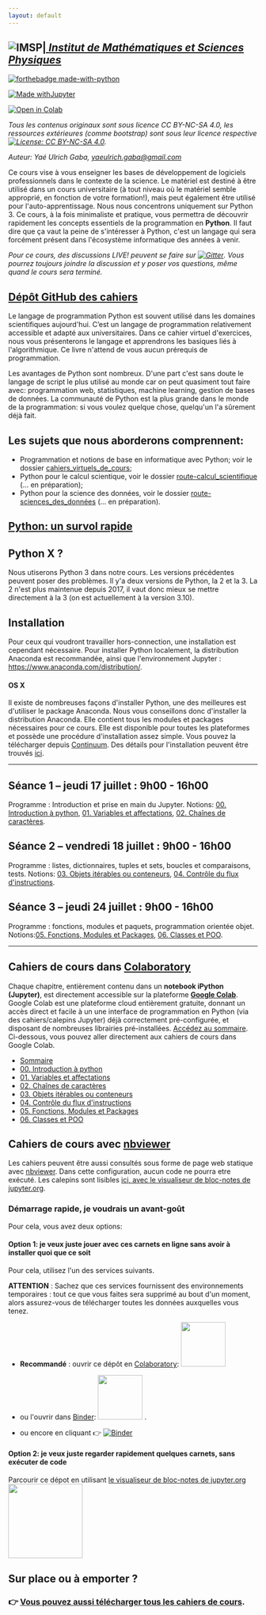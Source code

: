 ```yaml
---
layout: default
---
```




## <a href="http://imsp-benin.com/" ><img src="http://imsp-benin.com/home/images/logoimsp.png" style="float:left; max-width: 80px; display: inline" alt="IMSP"/> |  [*Institut de Mathématiques et Sciences Physiques*](http://imsp-benin.com/home/page.php?index=directeur&parent=presentation)




[![forthebadge made-with-python](http://ForTheBadge.com/images/badges/made-with-python.svg)](https://www.python.org/) 

[![Made withJupyter](https://img.shields.io/badge/Made%20with-Jupyter-orange?style=for-the-badge&logo=Jupyter)](https://jupyter.org/try)

[![Open in Colab](https://colab.research.google.com/assets/colab-badge.svg)](https://colab.research.google.com/notebooks/welcome.ipynb?hl=fr)


*Tous les contenus originaux sont sous licence CC BY-NC-SA 4.0, les ressources extérieures (comme bootstrap) sont sous leur licence respective [![License: CC BY-NC-SA 4.0](https://img.shields.io/badge/License-CC%20BY--NC--SA%204.0-lightgrey.svg)](https://creativecommons.org/licenses/by-nc-sa/4.0/).*


*Auteur: Yaé Ulrich Gaba, yaeulrich.gaba@gmail.com*


Ce cours vise à vous enseigner les bases de développement de logiciels professionnels dans le contexte de la science.
Le matériel est destiné à être utilisé dans un cours universitaire (à tout niveau où le matériel semble approprié,
en fonction de votre formation!), mais peut également être utilisé pour l'auto-apprentissage. 
Nous nous concentrons uniquement sur Python 3. Ce cours, à la fois minimaliste et pratique, vous permettra de découvrir rapidement les concepts essentiels de la programmation en **Python**. Il faut dire que ça vaut la peine de s'intéresser à Python, c'est un langage qui sera forcément présent dans l'écosystème informatique des années à venir. 


*Pour ce cours, des discussions LIVE! peuvent se faire sur [![Gitter](https://badges.gitter.im/ai-technipreneurs/programmation-python-pratique.svg)](https://gitter.im/ai-technipreneurs/programmation-python-pratique?utm_source=badge&utm_medium=badge&utm_campaign=pr-badge). Vous pourrez toujours joindre la discussion et y poser vos questions, même quand le cours sera terminé.*



## [Dépôt GitHub des cahiers](https://github.com/gabayae/bases_de_programmation_python/tree/master/cahiers_virtuels_de_cours)


Le langage de programmation Python est souvent utilisé dans les domaines scientifiques aujourd'hui. C’est un langage de programmation relativement accessible et adapté aux universitaires. Dans ce cahier virtuel d'exercices, nous vous présenterons le langage et apprendrons les basiques liés à l'algorithmique. Ce livre n'attend de vous aucun prérequis de programmation.

Les avantages de Python sont nombreux. D'une part c'est sans doute le langage de script le plus utilisé au monde car on peut quasiment tout faire avec: programmation web, statistiques, machine learning, gestion de bases de données. La communauté de Python est la plus grande dans le monde de la programmation: si vous voulez quelque chose, quelqu'un l'a sûrement déjà fait.


## Les sujets que nous aborderons comprennent:
 
  * Programmation et notions de base en informatique avec Python; voir le dossier [cahiers_virtuels_de_cours](https://github.com/gabayae/bases_de_programmation_python/tree/master/cahiers_virtuels_de_cours);
  * Python pour le calcul scientique, voir le dossier [route-calcul_scientifique](https://github.com/gabayae/python-pour-le-cs-et-la-sd/tree/master/route-calcul_scientifique) (... en préparation);
  * Python pour la science des données, voir le dossier [route-sciences_des_données](https://github.com/gabayae/python-pour-le-cs-et-la-sd/tree/master/route-sciences_des_données) (... en préparation).

## [Python: un survol rapide](http://www.larsen-b.com/static/intro_python/)

## Python X ?

Nous utiserons Python 3 dans notre cours. Les versions précédentes peuvent poser des problèmes.
Il y'a deux versions de Python, la 2 et la 3. La 2 n'est plus maintenue depuis 2017, il vaut donc mieux se mettre directement à la 3 (on est actuellement à la version 3.10).



## Installation

Pour ceux qui voudront travailler hors-connection, une installation est cependant nécessaire. Pour installer Python localement, la distribution Anaconda est recommandée, ainsi que l'environnement Jupyter : https://www.anaconda.com/distribution/.

#### OS X

Il existe de nombreuses façons d'installer Python, une des meilleures est d'utiliser le package Anaconda.  Nous vous conseillons donc d'installer la distribution Anaconda. Elle contient tous les modules et packages nécessaires pour ce cours. Elle est disponible pour toutes les plateformes et possède une procédure d'installation assez simple. Vous pouvez la télécharger depuis [Continuum](http://continuum.io/downloads).  Des détails pour l'installation peuvent être trouvés [ici](http://docs.continuum.io/anaconda/install.html). 


***********


## Séance 1 – jeudi 17 juillet : 9h00 - 16h00

Programme : Introduction et prise en main du Jupyter. 
Notions: [00. Introduction à python](https://colab.research.google.com/github/gabayae/bases_de_programmation_python-colab/blob/main/00_Introduction_%C3%A0_python.ipynb), [01. Variables et affectations](https://colab.research.google.com/github/gabayae/bases_de_programmation_python-colab/blob/main/01_Variables_et_affectations.ipynb), [02. Chaînes de caractères](https://colab.research.google.com/github/gabayae/bases_de_programmation_python-colab/blob/main/02_Cha%C3%AEnes_de_caract%C3%A8res.ipynb).


## Séance 2 – vendredi 18 juillet : 9h00 - 16h00

Programme :  listes, dictionnaires, tuples et sets, boucles et comparaisons, tests.
Notions: [03. Objets itérables ou conteneurs](https://colab.research.google.com/github/gabayae/bases_de_programmation_python-colab/blob/main/03_Objets_it%C3%A9rables_ou_conteneurs.ipynb), [04. Contrôle du flux d'instructions](https://colab.research.google.com/github/gabayae/bases_de_programmation_python-colab/blob/main/04_Contr%C3%B4le_du_flux_d_instructions.ipynb).




## Séance 3 – jeudi 24 juillet : 9h00 - 16h00

Programme :  fonctions, modules et paquets, programmation orientée objet.
Notions:[05. Fonctions, Modules et Packages](https://colab.research.google.com/github/gabayae/bases_de_programmation_python-colab/blob/main/05_Fonctions_Modules_et_Packages.ipynb), [06. Classes et POO](https://colab.research.google.com/github/gabayae/bases_de_programmation_python-colab/blob/main/06_Classes_et_POO.ipynb).








***********

## Cahiers de cours dans [Colaboratory](https://colab.research.google.com/notebooks/welcome.ipynb)

Chaque chapitre, entièrement contenu dans un **notebook iPython (Jupyter)**, est directement accessible sur la plateforme **[Google Colab](https://colab.research.google.com/notebooks/welcome.ipynb)**. Google Colab est une plateforme cloud entièrement gratuite, donnant un accès direct et facile à un une interface de programmation en Python (via des cahiers/calepins Jupyter) déjà correctement pré-configurée, et disposant de nombreuses librairies pré-installées. [Accédez au sommaire](https://colab.research.google.com/github/gabayae/bases_de_programmation_python-colab/blob/main/Index.ipynb).
Ci-dessous, vous pouvez aller directement aux cahiers de cours dans Google Colab.

 * [Sommaire](https://colab.research.google.com/github/gabayae/bases_de_programmation_python-colab/blob/main/Index.ipynb)
 * [00. Introduction à python](https://colab.research.google.com/github/gabayae/bases_de_programmation_python-colab/blob/main/00_Introduction_%C3%A0_python.ipynb)
 * [01. Variables et affectations](https://colab.research.google.com/github/gabayae/bases_de_programmation_python-colab/blob/main/01_Variables_et_affectations.ipynb)
 * [02. Chaînes de caractères](https://colab.research.google.com/github/gabayae/bases_de_programmation_python-colab/blob/main/02_Cha%C3%AEnes_de_caract%C3%A8res.ipynb)
 * [03. Objets itérables ou conteneurs](https://colab.research.google.com/github/gabayae/bases_de_programmation_python-colab/blob/main/03_Objets_it%C3%A9rables_ou_conteneurs.ipynb) 
 * [04. Contrôle du flux d'instructions](https://colab.research.google.com/github/gabayae/bases_de_programmation_python-colab/blob/main/04_Contr%C3%B4le_du_flux_d_instructions.ipynb)
 * [05. Fonctions, Modules et Packages](https://colab.research.google.com/github/gabayae/bases_de_programmation_python-colab/blob/main/05_Fonctions_Modules_et_Packages.ipynb)
 * [06. Classes et POO](https://colab.research.google.com/github/gabayae/bases_de_programmation_python-colab/blob/main/06_Classes_et_POO.ipynb)



## Cahiers de cours avec [nbviewer](https://nbviewer.jupyter.org/)

Les cahiers peuvent être aussi consultés sous forme de page web statique avec [nbviewer](https://nbviewer.jupyter.org/). Dans cette configuration, 
aucun code ne pourra etre exécuté. Les calepins sont lisibles [ici, avec le visualiseur de bloc-notes de jupyter.org](https://nbviewer.jupyter.org/github/gabayae/bases_de_programmation_python-nbviewer/tree/main/).








### Démarrage rapide, je voudrais un avant-goût
Pour cela, vous avez deux options:

#### Option 1: je veux juste jouer avec ces carnets en ligne sans avoir à installer quoi que ce soit

Pour cela, utilisez l'un des services suivants.

**ATTENTION** : Sachez que ces services fournissent des environnements temporaires : tout ce que vous faites sera supprimé au bout d'un moment, alors assurez-vous de télécharger toutes les données auxquelles vous tenez.

* **Recommandé** : ouvrir ce dépôt en [Colaboratory](https://colab.research.google.com/github/gabayae/bases_de_programmation_python-colab/blob/main/):
<a href="https://colab.research.google.com/github/gabayae/bases_de_programmation_python-colab/blob/main/"><img src="https://colab.research.google.com/img/colab_favicon.ico" width="90" /></a>

* ou l'ouvrir dans [Binder](https://mybinder.org/v2/gh/gabayae/bases_de_programmation_python/tree/master/cahiers_virtuels_de_cours/HEAD):
<a href="https://mybinder.org/v2/gh/gabayae/bases_de_programmation_python/tree/master/cahiers_virtuels_de_cours/HEAD"><img src="https://matthiasbussonnier.com/posts/img/binder_logo_128x128.png" width="90" /></a> . 

* ou encore en cliquant 👉 [![Binder](https://mybinder.org/badge_logo.svg)](https://mybinder.org/v2/gh/gabayae/bases_de_programmation_python/tree/master/cahiers_virtuels_de_cours/HEAD)
 


####  Option 2: je veux juste regarder rapidement quelques carnets, sans exécuter de code

Parcourir ce dépot en utilisant [le visualiseur de bloc-notes de jupyter.org](https://nbviewer.jupyter.org/github/gabayae/bases_de_programmation_python-nbviewer/tree/main/)
<a href="https://nbviewer.jupyter.org/github/gabayae/bases_de_programmation_python-nbviewer/tree/main/
"><img src="https://jupyter.org/assets/nav_logo.svg" width="150" /></a>


## Sur place ou à emporter ?

### 👉 [Vous pouvez aussi télécharger tous les cahiers de cours](https://github.com/gabayae/bases_de_programmation_python/tree/master/cahiers_virtuels_de_cours).




